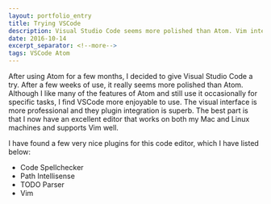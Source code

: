 ```yaml
---
layout: portfolio_entry
title: Trying VSCode
description: Visual Studio Code seems more polished than Atom. Vim integration with Visual Studio Code.
date: 2016-10-14
excerpt_separator: <!--more-->
tags: VSCode Atom
---
```


After using Atom for a few months, I decided to give Visual Studio Code a try. After a few weeks of use, it really seems more polished than Atom. Although I like many of the features of Atom and still use it occasionally for specific tasks, I find VSCode more enjoyable to use. The visual interface is more professional and they plugin integration is superb. The best part is that I now have an excellent editor that works on both my Mac and Linux machines and supports Vim well.

I have found a few very nice plugins for this code editor, which I have listed below:
* Code Spellchecker
* Path Intellisense
* TODO Parser
* Vim